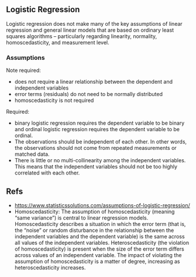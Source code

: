 ## Logistic Regression

Logistic regression does not make many of the key assumptions of linear regression and general linear models that are based on ordinary least squares algorithms – particularly regarding linearity, normality, homoscedasticity, and measurement level.

### Assumptions

Note required:

- does not require a linear relationship between the dependent and independent variables
- error terms (residuals) do not need to be normally distributed
- homoscedasticity is not required

Required:

- binary logistic regression requires the dependent variable to be binary and ordinal logistic regression requires the dependent variable to be ordinal.
- The observations should be independent of each other.  In other words, the observations should not come from repeated measurements or matched data.
- There is little or no multi-collinearity among the independent variables.  This means that the independent variables should not be too highly correlated with each other.

## Refs

- https://www.statisticssolutions.com/assumptions-of-logistic-regression/
- Homoscedasticity: The assumption of homoscedasticity (meaning “same variance”) is central to linear regression models. Homoscedasticity describes a situation in which the error term (that is, the “noise” or random disturbance in the relationship between the independent variables and the dependent variable) is the same across all values of the independent variables. Heteroscedasticity (the violation of homoscedasticity) is present when the size of the error term differs across values of an independent variable. The impact of violating the assumption of homoscedasticity is a matter of degree, increasing as heteroscedasticity increases.
